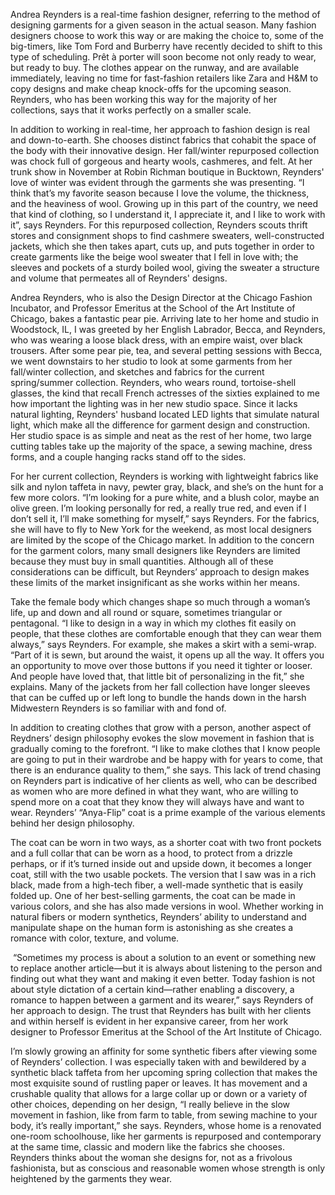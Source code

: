 Andrea Reynders is a real-time fashion designer, referring to the method of designing garments for a given season in the actual season. Many fashion designers choose to work this way or are making the choice to, some of the big-timers, like Tom Ford and Burberry have recently decided to shift to this type of scheduling. Prêt à porter will soon become not only ready to wear, but ready to buy.  The clothes appear on the runway, and are available immediately, leaving no time for fast-fashion retailers like Zara and H&M to copy designs and make cheap knock-offs for the upcoming season.  Reynders, who has been working this way for the majority of her collections, says that it works perfectly on a smaller scale.

In addition to working in real-time, her approach to fashion design is real and down-to-earth. She chooses distinct fabrics that cohabit the space of the body with their innovative design. Her fall/winter repurposed collection was chock full of gorgeous and hearty wools, cashmeres, and felt. At her trunk show in November at Robin Richman boutique in Bucktown, Reynders' love of winter was evident through the garments she was presenting. “I think that’s my favorite season because I love the volume, the thickness, and the heaviness of wool. Growing up in this part of the country, we need that kind of clothing, so I understand it, I appreciate it, and I like to work with it”, says Reynders. For this repurposed collection, Reynders scouts thrift stores and consignment shops to find cashmere sweaters, well-constructed jackets, which she then takes apart, cuts up, and puts together in order to create garments like the beige wool sweater that I fell in love with; the sleeves and pockets of a sturdy boiled wool, giving the sweater a structure and volume that permeates all of Reynders' designs.

Andrea Reynders, who is also the Design Director at the Chicago Fashion Incubator, and Professor Emeritus at the School of the Art Institute of Chicago, bakes a fantastic pear pie. Arriving late to her home and studio in Woodstock, IL, I was greeted by her English Labrador, Becca, and Reynders, who was wearing a loose black dress, with an empire waist, over black trousers. After some pear pie, tea, and several petting sessions with Becca, we went downstairs to her studio to look at some garments from her fall/winter collection, and sketches and fabrics for the current spring/summer collection.  Reynders, who wears round, tortoise-shell glasses, the kind that recall French actresses of the sixties explained to me how important the lighting was in her new studio space. Since it lacks natural lighting, Reynders' husband located LED lights that simulate natural light, which make all the difference for garment design and construction. Her studio space is as simple and neat as the rest of her home, two large cutting tables take up the majority of the space, a sewing machine, dress forms, and a couple hanging racks stand off to the sides.

For her current collection, Reynders is working with lightweight fabrics like silk and nylon taffeta in navy, pewter gray, black, and she’s on the hunt for a few more colors. “I’m looking for a pure white, and a blush color, maybe an olive green. I’m looking personally for red, a really true red, and even if I don’t sell it, I’ll make something for myself,” says Reynders. For the fabrics, she will have to fly to New York for the weekend, as most local designers are limited by the scope of the Chicago market. In addition to the concern for the garment colors, many small designers like Reynders are limited because they must buy in small quantities. Although all of these considerations can be difficult, but Reynders’ approach to design makes these limits of the market insignificant as she works within her means.

Take the female body which changes shape so much through a woman’s life, up and down and all round or square, sometimes triangular or pentagonal. “I like to design in a way in which my clothes fit easily on people, that these clothes are comfortable enough that they can wear them always,” says Reynders. For example, she makes a skirt with a semi-wrap. “Part of it is sewn, but around the waist, it opens up all the way. It offers you an opportunity to move over those buttons if you need it tighter or looser. And people have loved that, that little bit of personalizing in the fit,” she explains. Many of the jackets from her fall collection have longer sleeves that can be cuffed up or left long to bundle the hands down in the harsh Midwestern Reynders is so familiar with and fond of.

In addition to creating clothes that grow with a person, another aspect of Reydners’ design philosophy evokes the slow movement in fashion that is gradually coming to the forefront. “I like to make clothes that I know people are going to put in their wardrobe and be happy with for years to come, that there is an endurance quality to them,” she says. This lack of trend chasing on Reynders part is indicative of her clients as well, who can be described as women who are more defined in what they want, who are willing to spend more on a coat that they know they will always have and want to wear. Reynders’ “Anya-Flip” coat is a prime example of the various elements behind her design philosophy.

The coat can be worn in two ways, as a shorter coat with two front pockets and a full collar that can be worn as a hood, to protect from a drizzle perhaps, or if it’s turned inside out and upside down, it becomes a longer coat, still with the two usable pockets. The version that I saw was in a rich black, made from a high-tech fiber, a well-made synthetic that is easily folded up. One of her best-selling garments, the coat can be made in various colors, and she has also made versions in wool. Whether working in natural fibers or modern synthetics, Reynders’ ability to understand and manipulate shape on the human form is astonishing as she creates a romance with color, texture, and volume.

 “Sometimes my process is about a solution to an event or something new to replace another article—but it is always about listening to the person and finding out what they want and making it even better. Today fashion is not about style dictation of a certain kind—rather enabling a discovery, a romance to happen between a garment and its wearer,” says Reynders of her approach to design. The trust that Reynders has built with her clients and within herself is evident in her expansive career, from her work designer to Professor Emeritus at the School of the Art Institute of Chicago.


I’m slowly growing an affinity for some synthetic fibers after viewing some of Reynders’ collection. I was especially taken with and bewildered by a synthetic black taffeta from her upcoming spring collection that makes the most exquisite sound of rustling paper or leaves. It has movement and a crushable quality that allows for a large collar up or down or a variety of other choices, depending on her design, “I really believe in the slow movement in fashion, like from farm to table, from sewing machine to your body, it’s really important,” she says. Reynders, whose home is a renovated one-room schoolhouse, like her garments is repurposed and contemporary at the same time, classic and modern like the fabrics she chooses. Reynders thinks about the woman she designs for, not as a frivolous fashionista, but as conscious and reasonable women whose strength is only heightened by the garments they wear.
